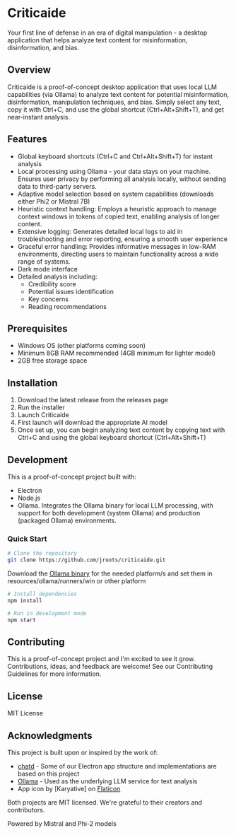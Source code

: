 # Criticaide

Your first line of defense in an era of digital manipulation - a desktop application that helps analyze text content for misinformation, disinformation, and bias.

## Overview

Criticaide is a proof-of-concept desktop application that uses local LLM capabilities (via Ollama) to analyze text content for potential misinformation, disinformation, manipulation techniques, and bias. Simply select any text, copy it with Ctrl+C, and use the global shortcut (Ctrl+Alt+Shift+T), and get near-instant analysis.

## Features

- Global keyboard shortcuts (Ctrl+C and Ctrl+Alt+Shift+T) for instant analysis
- Local processing using Ollama - your data stays on your machine. Ensures user privacy by performing all analysis locally, without sending data to third-party servers.
- Adaptive model selection based on system capabilities (downloads either Phi2 or Mistral 7B)
- Heuristic context handling: Employs a heuristic approach to manage context windows in tokens of copied text, enabling analysis of longer content.
- Extensive logging: Generates detailed local logs to aid in troubleshooting and error reporting, ensuring a smooth user experience
- Graceful error handling: Provides informative messages in low-RAM environments, directing users to maintain functionality across a wide range of systems.
- Dark mode interface
- Detailed analysis including:
  - Credibility score
  - Potential issues identification
  - Key concerns
  - Reading recommendations

## Prerequisites

- Windows OS (other platforms coming soon)
- Minimum 8GB RAM recommended (4GB minimum for lighter model)
- 2GB free storage space

## Installation

1. Download the latest release from the releases page
2. Run the installer
3. Launch Criticaide
4. First launch will download the appropriate AI model
5. Once set up, you can begin analyzing text content by copying text with Ctrl+C and using the global keyboard shortcut (Ctrl+Alt+Shift+T)

## Development

This is a proof-of-concept project built with:
- Electron
- Node.js
- Ollama. Integrates the Ollama binary for local LLM processing, with support for both development (system Ollama) and production (packaged Ollama) environments.

### Quick Start

```bash
# Clone the repository
git clone https://github.com/jruots/criticaide.git
```

Download the [Ollama binary](https://ollama.com/download) for the needed platform/s and set them in resources/ollama/runners/win or other platform

```bash
# Install dependencies
npm install

# Run in development mode
npm start
```

## Contributing
This is a proof-of-concept project and I'm excited to see it grow. Contributions, ideas, and feedback are welcome! See our Contributing Guidelines for more information.

## License
MIT License

## Acknowledgments

This project is built upon or inspired by the work of:

- [chatd](https://github.com/BruceMacD/chatd) - Some of our Electron app structure and implementations are based on this project
- [Ollama](https://github.com/ollama/ollama) - Used as the underlying LLM service for text analysis
- App icon by [Karyative] on [Flaticon](https://www.flaticon.com/)

Both projects are MIT licensed. We're grateful to their creators and contributors.

Powered by Mistral and Phi-2 models